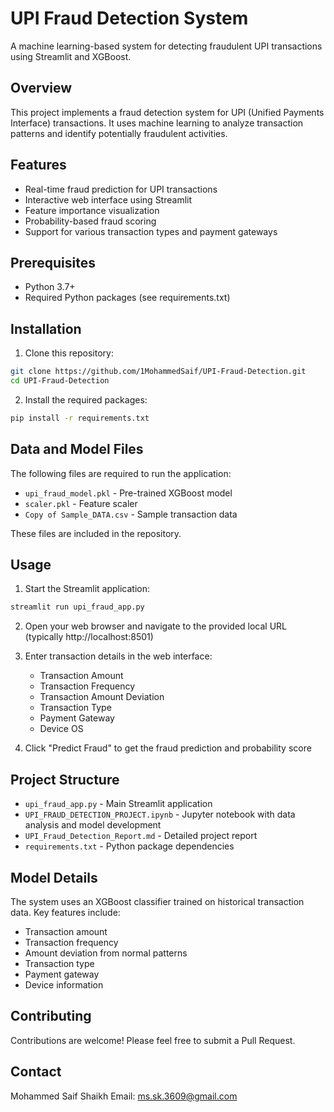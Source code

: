 # UPI Fraud Detection System

A machine learning-based system for detecting fraudulent UPI transactions using Streamlit and XGBoost.

## Overview

This project implements a fraud detection system for UPI (Unified Payments Interface) transactions. It uses machine learning to analyze transaction patterns and identify potentially fraudulent activities.

## Features

- Real-time fraud prediction for UPI transactions
- Interactive web interface using Streamlit
- Feature importance visualization
- Probability-based fraud scoring
- Support for various transaction types and payment gateways

## Prerequisites

- Python 3.7+
- Required Python packages (see requirements.txt)

## Installation

1. Clone this repository:
```bash
git clone https://github.com/1MohammedSaif/UPI-Fraud-Detection.git
cd UPI-Fraud-Detection
```

2. Install the required packages:
```bash
pip install -r requirements.txt
```

## Data and Model Files

The following files are required to run the application:
- `upi_fraud_model.pkl` - Pre-trained XGBoost model
- `scaler.pkl` - Feature scaler
- `Copy of Sample_DATA.csv` - Sample transaction data

These files are included in the repository.

## Usage

1. Start the Streamlit application:
```bash
streamlit run upi_fraud_app.py
```

2. Open your web browser and navigate to the provided local URL (typically http://localhost:8501)

3. Enter transaction details in the web interface:
   - Transaction Amount
   - Transaction Frequency
   - Transaction Amount Deviation
   - Transaction Type
   - Payment Gateway
   - Device OS

4. Click "Predict Fraud" to get the fraud prediction and probability score

## Project Structure

- `upi_fraud_app.py` - Main Streamlit application
- `UPI_FRAUD_DETECTION_PROJECT.ipynb` - Jupyter notebook with data analysis and model development
- `UPI_Fraud_Detection_Report.md` - Detailed project report
- `requirements.txt` - Python package dependencies

## Model Details

The system uses an XGBoost classifier trained on historical transaction data. Key features include:
- Transaction amount
- Transaction frequency
- Amount deviation from normal patterns
- Transaction type
- Payment gateway
- Device information

## Contributing

Contributions are welcome! Please feel free to submit a Pull Request.

## Contact

Mohammed Saif Shaikh
Email: ms.sk.3609@gmail.com